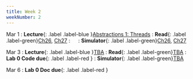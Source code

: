 ```yaml
---
title: Week 2
weekNumber: 2
---
```


Mar 1
: **Lecture**{: .label .label-blue }[Abstractions 1: Threads](/sp22/assets/slides/lec03_abstraction1.pdf)
    : **Read**{: .label .label-green}[Ch26](http://pages.cs.wisc.edu/~remzi/OSTEP/threads-intro.pdf), [Ch27](http://pages.cs.wisc.edu/~remzi/OSTEP/threads-api.pdf)
: &emsp;
    : **Simulator**{: .label .label-green}[Ch26](http://pages.cs.wisc.edu/~remzi/OSTEP/Homework/HW-ThreadsIntro.tgz), [Ch27](http://pages.cs.wisc.edu/~remzi/OSTEP/Homework/HW-Threads-RealAPI.tgz)

Mar 3
: **Lecture**{: .label .label-blue }[TBA](#)
    : **Read**{: .label .label-green}[TBA](#)
: **Lab 0 Code due**{: .label .label-red }
    : **Simulator**{: .label .label-green}[TBA](#)

Mar 6
: **Lab 0 Doc due**{: .label .label-red }

